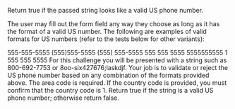 Return true if the passed string looks like a valid US phone number.

The user may fill out the form field any way they choose as long as it has the format of a valid US number. 
The following are examples of valid formats for US numbers (refer to the tests below for other variants):

555-555-5555
(555)555-5555
(555) 555-5555
555 555 5555
5555555555
1 555 555 5555
For this challenge you will be presented with a string such as 800-692-7753 or 8oo-six427676;laskdjf. Your
job is to validate or reject the US phone number based on any combination of the formats provided above. 
The area code is required. If the country code is provided, you must confirm that the country code is 1. 
Return true if the string is a valid US phone number; otherwise return false.
